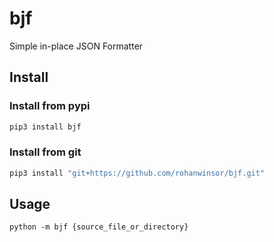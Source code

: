 # bjf

Simple in-place JSON Formatter

## Install

### Install from pypi

```bash
pip3 install bjf
```

### Install from git
```bash
pip3 install "git+https://github.com/rohanwinsor/bjf.git"
```

## Usage
```
python -m bjf {source_file_or_directory}
```